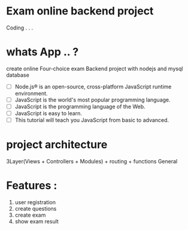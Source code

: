 # Exam online backend project
Coding . . .
# whats App .. ?
create online Four-choice exam Backend project with nodejs and mysql database 
- [ ] Node.js® is an open-source, cross-platform JavaScript runtime environment.
- [ ] JavaScript is the world's most popular programming language.
- [ ] JavaScript is the programming language of the Web.
- [ ] JavaScript is easy to learn.
- [ ] This tutorial will teach you JavaScript from basic to advanced.
# project architecture
3Layer(Views + Controllers + Modules) + routing  + functions General
# Features : 
1. user registration 
1. create questions 
1. create exam
1. show exam result 

 

